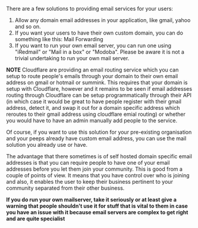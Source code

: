 There are a few solutions to providing email services for your users:

1. Allow any domain email addresses in your application, like gmail, yahoo and so on.
2. If you want your users to have their own custom domain, you can do something like this: Mail Forwarding
3. If you want to run your own email server, you can run one using "iRedmail" or "Mail in a box" or "Modoba". Please be aware it is not a trivial undertaking to run your own mail server. 

**NOTE** Cloudflare are providing an email routing service which you can setup to route people's emails through your domain to their own email address on gmail or hotmail or summink. This requires that your domain is setup with Cloudflare, however and it remains to be seen if email addresses routing through Cloudflare can be setup programmatically through their API (in which case it would be great to have people register with their gmail address, detect it, and swap it out for a domain specific address which reroutes to their gmail address using cloudflare emial routing) or whether you would have to have an admin manually add people to the service.

Of course, if you want to use this solution for your pre-existing organisation and your peeps already have custom email address, you can use the mail solution you already use or have.

The advantage that there sometimes is of self hosted domain specific email addresses is that you can require people to have one of your email addresses before you let them join your community. This is good from a couple of points of view. It means that you have control over who is joining and also, it enables the user to keep their business pertinent to your community separated from their other business. 

**If you do run your own mailserver, take it seriously or at least give a warning that people shouldn't use it for stuff that is vital to them in case you have an issue with it because email servers are complex to get right and are quite specialist**
